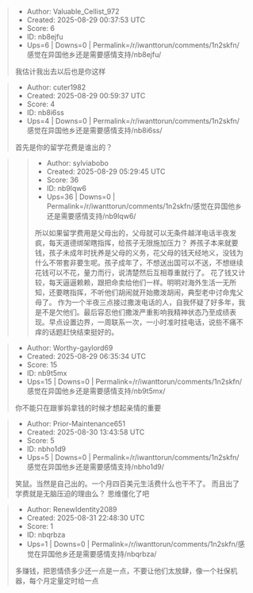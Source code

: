 > - Author: Valuable_Cellist_972
> - Created: 2025-08-29 00:37:53 UTC
> - Score: 6
> - ID: nb8ejfu
> - Ups=6 | Downs=0 | Permalink=/r/iwanttorun/comments/1n2skfn/感觉在异国他乡还是需要感情支持/nb8ejfu/
>
> 我估计我出去以后也是你这样

> - Author: cuter1982
> - Created: 2025-08-29 00:59:37 UTC
> - Score: 4
> - ID: nb8i6ss
> - Ups=4 | Downs=0 | Permalink=/r/iwanttorun/comments/1n2skfn/感觉在异国他乡还是需要感情支持/nb8i6ss/
>
> 首先是你的留学花费是谁出的？

>> - Author: sylviabobo
>> - Created: 2025-08-29 05:29:45 UTC
>> - Score: 36
>> - ID: nb9lqw6
>> - Ups=36 | Downs=0 | Permalink=/r/iwanttorun/comments/1n2skfn/感觉在异国他乡还是需要感情支持/nb9lqw6/
>>
>> 所以如果留学费用是父母出的，父母就可以无条件越洋电话半夜发疯，每天道德绑架瞎指挥，给孩子无限施加压力？
>> 养孩子本来就要钱，孩子未成年时抚养是父母的义务，花父母的钱天经地义，没钱为什么不带套非要生呢。孩子成年了，不想送出国可以不送，不想继续花钱可以不花，量力而行，说清楚然后互相尊重就行了。
>> 花了钱又计较，每天逼逼赖赖，跟把命卖给他们一样。明明对海外生活一无所知，还要瞎指挥，不听他们胡闹就开始撒泼胡闹，典型老中讨命鬼父母了。
>> 作为一个半夜三点接过撒泼电话的人，自我怀疑了好多年，我是不是欠他们。最后容忍他们撒泼严重影响我精神状态乃至成绩表现。早点设置边界，一周联系一次，一小时准时挂电话，说些不痛不痒的话题赶快结束挺好的。

> - Author: Worthy-gaylord69
> - Created: 2025-08-29 06:35:34 UTC
> - Score: 15
> - ID: nb9t5mx
> - Ups=15 | Downs=0 | Permalink=/r/iwanttorun/comments/1n2skfn/感觉在异国他乡还是需要感情支持/nb9t5mx/
>
> 你不能只在跟爹妈拿钱的时候才想起亲情的重要

> - Author: Prior-Maintenance651
> - Created: 2025-08-30 13:43:58 UTC
> - Score: 5
> - ID: nbho1d9
> - Ups=5 | Downs=0 | Permalink=/r/iwanttorun/comments/1n2skfn/感觉在异国他乡还是需要感情支持/nbho1d9/
>
> 笑鼠。当然是自己出的。一个月四百美元生活费什么也干不了。 而且出了学费就是无脑压迫的理由么？ 思维僵化了吧

> - Author: RenewIdentity2089
> - Created: 2025-08-31 22:48:30 UTC
> - Score: 1
> - ID: nbqrbza
> - Ups=1 | Downs=0 | Permalink=/r/iwanttorun/comments/1n2skfn/感觉在异国他乡还是需要感情支持/nbqrbza/
>
> 多赚钱，把恩情债多少还一点是一点，不要让他们太放肆，像一个社保机器，每个月定量定时给一点
